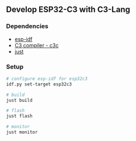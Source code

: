 
## Develop ESP32-C3 with C3-Lang

### Dependencies
- [esp-idf](https://docs.espressif.com/projects/esp-idf/en/latest/esp32c3/get-started/index.html)
- [C3 compiler - c3c](https://c3-lang.org/references/getting-started/prebuilt-binaries/)
- [just](https://github.com/casey/just)


### Setup
```bash
# configure esp-idf for esp32c3
idf.py set-target esp32c3

# build
just build

# flash
just flash

# monitor
just monitor
```